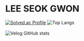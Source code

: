 # LEE SEOK GWON 

[![Solved.ac Profile](http://mazassumnida.wtf/api/v2/generate_badge?boj=pddj21)](https://solved.ac/pddj21/)
![Top Langs](https://github-readme-stats.vercel.app/api/top-langs/?username=Lee-seokgwon&layout=compact&theme=dracula)
<br><br>
![Velog GitHub stats](https://velog-github-badge.vercel.app/badge/pddj21?theme=dark&posts=3)
 
